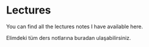 # Lectures

You can find all the lectures notes I have available here.

 Elimdeki tüm ders notlarına buradan ulaşabilirsiniz.
